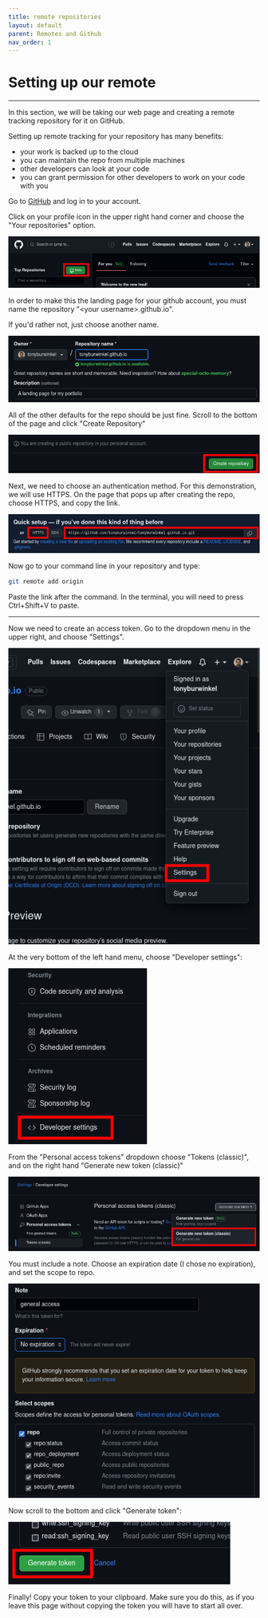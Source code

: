 ```yaml
---
title: remote repositories
layout: default
parent: Remotes and Github
nav_order: 1
---
```


# Setting up our remote

---

In this section, we will be taking our web page and creating a remote tracking repository for it on GitHub.

Setting up remote tracking for your repository has many benefits:
* your work is backed up to the cloud
* you can maintain the repo from multiple machines
* other developers can look at your code
* you can grant permission for other developers to work on your code with you

Go to [GitHub](https://github.com/) and log in to your account.

Click on your profile icon in the upper right hand corner and choose the "Your repositories" option.

![step1](../images/remote/remote-s1.png)

In order to make this the landing page for your github account, you must name the repository "\<your username\>.github.io". 

If you'd rather not, just choose another name.

![step2](../images/remote/step-2.png)

All of the other defaults for the repo should be just fine. Scroll to the bottom of the page and click "Create Repository"

![step3](../images/remote/step-3.png)

Next, we need to choose an authentication method. For this demonstration, we will use HTTPS. On the page that pops up after creating the repo, choose HTTPS, and copy the link.

![step4](../images/remote/step-4.png)

Now go to your command line in your repository and type:

```bash
git remote add origin
```

Paste the link after the command. In the terminal, you will need to press Ctrl+Shift+V to paste.

---

Now we need to create an access token. Go to the dropdown menu in the upper right, and choose "Settings".

![step5](../images/remote/step-5.png)

At the very bottom of the left hand menu, choose "Developer settings":

![step6](../images/remote/step-6.png)

From the "Personal access tokens" dropdown choose "Tokens (classic)", and on the right hand "Generate new token (classic)"

![step7](../images/remote/step-7.png)

You must include a note. Choose an expiration date (I chose no expiration), and set the scope to repo.

![step8](../images/remote/step-8.png)

Now scroll to the bottom and click "Generate token":

![step9](../images/remote/step-9.png)

Finally! Copy your token to your clipboard. Make sure you do this, as if you leave this page without copying the token you will have to start all over.